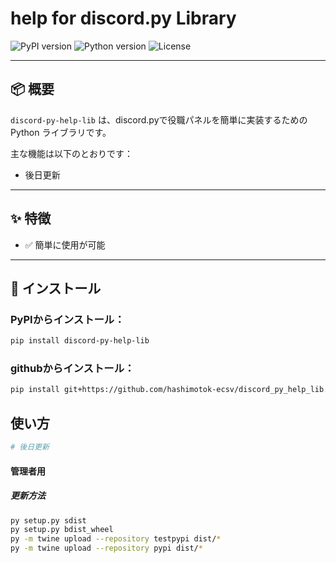 # help for discord.py Library

![PyPI version](https://img.shields.io/pypi/v/discord-py-help-lib.svg)
![Python version](https://img.shields.io/pypi/pyversions/discord-py-help-lib.svg)
![License](https://img.shields.io/pypi/l/discord-py-help-lib.svg)

---

## 📦 概要

`discord-py-help-lib` は、discord.pyで役職パネルを簡単に実装するための Python ライブラリです。

主な機能は以下のとおりです：

- 後日更新

---

## ✨ 特徴

- ✅ 簡単に使用が可能

---

## 🔧 インストール

### PyPIからインストール：
```bash
pip install discord-py-help-lib
```
### githubからインストール：
```bash
pip install git+https://github.com/hashimotok-ecsv/discord_py_help_lib.git
```
## 使い方
```python
# 後日更新
```
#### 管理者用
##### 更新方法
```bash
py setup.py sdist
py setup.py bdist_wheel
py -m twine upload --repository testpypi dist/*
py -m twine upload --repository pypi dist/*
```